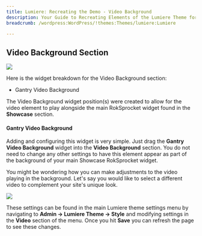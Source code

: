 ```yaml
---
title: Lumiere: Recreating the Demo - Video Background
description: Your Guide to Recreating Elements of the Lumiere Theme for WordPress
breadcrumb: /wordpress:WordPress/!themes:Themes/lumiere:Lumiere

---
```


Video Background Section
-----
![][demo]

Here is the widget breakdown for the Video Background section:

* Gantry Video Background

The Video Background widget position(s) were created to allow for the video element to play alongside the main RokSprocket widget found in the **Showcase** section.

#### Gantry Video Background
Adding and configuring this widget is very simple. Just drag the **Gantry Video Background** widget into the **Video Background** section. You do not need to change any other settings to have this element appear as part of the background of your main Showcase RokSprocket widget.

You might be wondering how you can make adjustments to the video playing in the background. Let's say you would like to select a different video to complement your site's unique look. 

![][demo2]

These settings can be found in the main Lumiere theme settings menu by navigating to **Admin -> Lumiere Theme -> Style** and modifying settings in the **Video** section of the menu. Once you hit **Save** you can refresh the page to see these changes.

[demo]: assets/demo_1.jpeg
[demo2]: assets/video_1.jpeg
[menu]: ../../start/menus.md